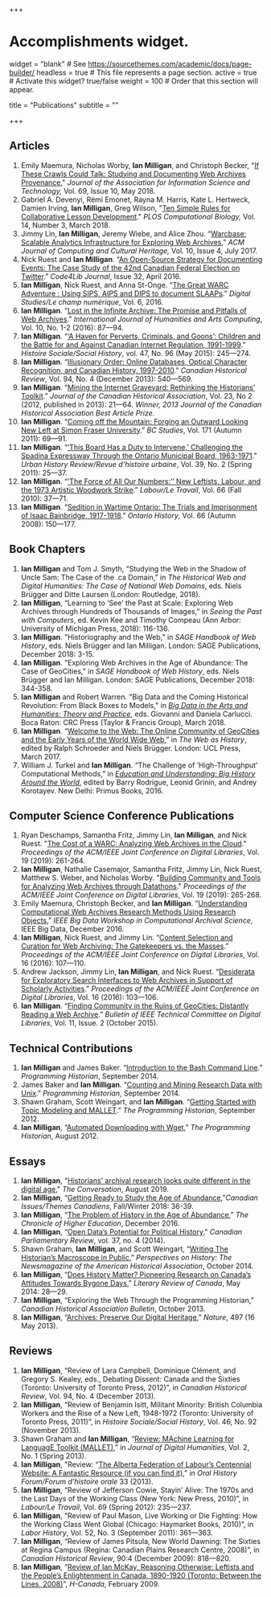 +++
# Accomplishments widget.
widget = "blank"  # See https://sourcethemes.com/academic/docs/page-builder/
headless = true  # This file represents a page section.
active = true  # Activate this widget? true/false
weight = 100  # Order that this section will appear.

title = "Publications"
subtitle = ""

+++

<h2>Articles</h2>
<ol>
<li>Emily Maemura, Nicholas Worby, <strong>Ian Milligan</strong>, and Christoph Becker, "<a href="https://onlinelibrary.wiley.com/doi/abs/10.1002/asi.24048">If These Crawls Could Talk: Studying and Documenting Web Archives Provenance</a>," <em>Journal of the Association for Information Science and Technology, </em>Vol. 69, Issue 10, May 2018.</li>
<li>Gabriel A. Devenyi, Rémi Emonet, Rayna M. Harris, Kate L. Hertweck, Damien Irving, <strong>Ian Milligan</strong>, Greg Wilson, "<a href="http://journals.plos.org/ploscompbiol/article?id=10.1371/journal.pcbi.1005963">Ten Simple Rules for Collaborative Lesson Development</a>." <em>PLOS Computational Biology, </em>Vol. 14, Number 3, March 2018.</li>
<li>Jimmy Lin, <strong>Ian Milligan</strong>, Jeremy Wiebe, and Alice Zhou. “<a href="http://dl.acm.org/citation.cfm?id=3097570">Warcbase: Scalable Analytics Infrastructure for Exploring Web Archives</a>,” <em>ACM Journal of Computing and Cultural Heritage, </em>Vol. 10, Issue 4, July 2017.</li>
<li>Nick Ruest and <strong>Ian Milligan</strong>. “<a href="http://journal.code4lib.org/articles/11358">An Open-Source Strategy for Documenting Events: The Case Study of the 42nd Canadian Federal Election on Twitter</a>.” <em>Code4Lib Journal</em>, Issue 32, April 2016.</li>
<li><strong>Ian Milligan</strong>, Nick Ruest, and Anna St-Onge. “<a href="http://www.digitalstudies.org/ojs/index.php/digital_studies/article/view/325/412">The Great WARC Adventure : Using SIPS, AIPS and DIPS to document SLAAPs</a>.” <em>Digital Studies/Le champ numérique</em>, Vol. 6, 2016.</li>
<li><strong>Ian Milligan</strong>. “<a href="http://www.euppublishing.com/doi/abs/10.3366/ijhac.2016.0161">Lost in the Infinite Archive: The Promise and Pitfalls of Web Archives</a>.” <em>International Journal of Humanities and Arts Computing</em>, Vol. 10, No. 1-2 (2016): 87—94.</li>
<li><strong>Ian Milligan</strong>. “<a href="http://muse.jhu.edu/login?auth=0&amp;type=summary&amp;url=/journals/histoire_sociale_social_history/v048/48.96.milligan.pdf">‘A Haven for Perverts, Criminals, and Goons’: Children and the Battle for and Against Canadian Internet Regulation, 1991-1999</a>.” <em>Histoire Sociale/Social History</em>, vol. 47, No. 96 (May 2015): 245—274.</li>
<li><strong>Ian Milligan</strong>. “<a href="http://muse.jhu.edu/journals/canadian_historical_review/toc/can.94.4.html">Illusionary Order: Online Databases, Optical Character Recognition, and Canadian History, 1997-2010</a>.” <em>Canadian Historical Review</em>, Vol. 94, No. 4 (December 2013): 540—569.</li>
<li><strong>Ian Milligan</strong>. “<a href="http://www.erudit.org/revue/jcha/2012/v23/n2/1015788ar.html">Mining the Internet Graveyard: Rethinking the Historians’ Toolkit</a>.” <em>Journal of the Canadian Historical Association</em>, Vol. 23, No 2 (2012, published in 2013): 21—64. <em>Winner, 2013 Journal of the Canadian Historical Association Best Article Prize.</em></li>
<li><strong>Ian Milligan</strong>. “<a href="http://ojs.library.ubc.ca/index.php/bcstudies/article/view/2046">Coming off the Mountain: Forging an Outward Looking New Left at Simon Fraser University</a>.” <em>BC Studies</em>, Vol. 171 (Autumn 2011): 69—91.</li>
<li><strong>Ian Milligan</strong>. “<a href="https://ianmilligan.ca/2013/06/17/post-firewall-this-board-has-a-duty-to-intervene/">‘This Board Has a Duty to Intervene,’ Challenging the Spadina Expressway Through the Ontario Municipal Board, 1963-1971</a>.” <em>Urban History Review/Revue d’histoire urbaine</em>, Vol. 39, No. 2 (Spring 2011): 25—37.</li>
<li><strong>Ian Milligan</strong>. “<a href="http://www.lltjournal.ca/index.php/llt/article/download/5613/6476">‘The Force of All Our Numbers:’’ New Leftists, Labour, and the 1973 Artistic Woodwork Strike</a>.” <em>Labour/Le Travail</em>, Vol. 66 (Fall 2010): 37—71.</li>
<li><strong>Ian Milligan</strong>. “<a href="http://search.proquest.com.proxy.lib.uwaterloo.ca/docview/208529434?accountid=14906">Sedition in Wartime Ontario: The Trials and Imprisonment of Isaac Bainbridge, 1917-1918</a>.” <em>Ontario History</em>, Vol. 66 (Autumn 2008): 150—177.</li>
</ol>
<h2>Book Chapters</h2>
<ol>
<li><strong>Ian Milligan</strong> and Tom J. Smyth, “Studying the Web in the Shadow of Uncle Sam: The Case of the .ca Domain,” in <em>The Historical Web and Digital Humanities: The Case of National Web Domains</em>, eds. Niels Brügger and Ditte Laursen (London: Routledge, 2018).</li>
<li><strong>Ian Milligan</strong>, “Learning to ‘See’ the Past at Scale: Exploring Web Archives through Hundreds of Thousands of Images,” in <em>Seeing the Past with Computers</em>, ed. Kevin Kee and Timothy Compeau (Ann Arbor: University of Michigan Press, 2018): 116-136.</li>
<li><strong>Ian Milligan</strong>. "Historiography and the Web," in <em>SAGE Handbook of Web History</em>, eds. Niels Brügger and Ian Milligan. London: SAGE Publications, December 2018: 3-15.</li>
<li><strong>Ian Milligan</strong>. "Exploring Web Archives in the Age of Abundance: The Case of GeoCities," in <em>SAGE Handbook of </em><em>Web History</em>, eds. Niels Brügger and Ian Milligan. London: SAGE Publications, December 2018: 344-358.</li>
<li><strong>Ian Milligan</strong> and Robert Warren. "Big Data and the Coming Historical Revolution: From Black Boxes to Models," in <a href="https://www.routledge.com/Big-Data-in-the-Arts-and-Humanities-Theory-and-Practice/Schiuma-Carlucci/p/book/9781498765855"><em>Big Data in the Arts and Humanities: Theory and Practice</em></a>, eds. Giovanni and Daniela Carlucci. Boca Raton: CRC Press (Taylor &amp; Francis Group), March 2018.</li>
<li><strong>Ian Milligan</strong>. “<a href="https://www.ucl.ac.uk/ucl-press/browse-books/the-web-as-history">Welcome to the Web: The Online Community of GeoCities and the Early Years of the World Wide Web</a>,” in <em>The Web as History</em>, edited by Ralph Schroeder and Niels Brügger. London: UCL Press, March 2017.</li>
<li>William J. Turkel and <strong>Ian Milligan</strong>. “The Challenge of ‘High-Throughput’ Computational Methods,” in <a href="http://www.primusbooks.com/showbookdetail.asp?bookid=183"><em>Education and Understanding: Big History Around the World</em></a>, edited by Barry Rodrigue, Leonid Grinin, and Andrey Korotayev. New Delhi: Primus Books, 2016.</li>
</ol>
<h2>Computer Science Conference Publications</h2>
<ol>
<li>Ryan Deschamps, Samantha Fritz, Jimmy Lin, <strong>Ian Milligan</strong>, and Nick Ruest. "<a href="https://cs.uwaterloo.ca/~jimmylin/publications/Deschamps_etal_JCDL2019_costs.pdf">The Cost of a WARC: Analyzing Web Archives in the Cloud</a>." <em>Proceedings of the ACM/IEEE Joint Conference on Digital Libraries</em>, Vol. 19 (2019): 261-264.</li>
<li><strong>Ian Milligan</strong>, Nathalie Casemajor, Samantha Fritz, Jimmy Lin, Nick Ruest, Matthew S. Weber, and Nicholas Worby. "<a href="https://cs.uwaterloo.ca/~jimmylin/publications/Milligan_etal_JCDL2019.pdf">Building Community and Tools for Analyzing Web Archives through Datathons</a>." <em>Proceedings of the ACM/IEEE Joint Conference on Digital Libraries</em>, Vol. 19 (2019): 265-268.</li>
<li>Emily Maemura, Christoph Becker, and <strong>Ian Milligan</strong>. “<a href="https://tspace.library.utoronto.ca/handle/1807/74866">Understanding Computational Web Archives Research Methods Using Research Objects</a>,” <em>IEEE Big Data Workshop in Computational Archival Science</em>, IEEE Big Data, December 2016.</li>
<li><strong>Ian Milligan</strong>, Nick Ruest, and Jimmy Lin. “<a href="http://dl.acm.org/citation.cfm?id=2910913&amp;CFID=806438388&amp;CFTOKEN=32226772">Content Selection and Curation for Web Archiving: The Gatekeepers vs. the Masses</a>.” <em>Proceedings of the ACM/IEEE Joint Conference on Digital Libraries</em>, Vol. 16 (2016): 107—110.</li>
<li>Andrew Jackson, Jimmy Lin, <strong>Ian Milligan</strong>, and Nick Ruest. “<a href="http://dl.acm.org/citation.cfm?id=2910912&amp;CFID=806438388&amp;CFTOKEN=32226772">Desiderata for Exploratory Search Interfaces to Web Archives in Support of Scholarly Activities</a>.” <em>Proceedings of the ACM/IEEE Joint Conference on Digital Libraries</em>, Vol. 16 (2016): 103—106.</li>
<li><strong>Ian Milligan</strong>. “<a href="http://www.ieee-tcdl.org/Bulletin/v11n2/papers/milligan.pdf">Finding Community in the Ruins of GeoCities: Distantly Reading a Web Archive</a>.” <em>Bulletin of IEEE Technical Committee on Digital Libraries</em>, Vol. 11, Issue. 2 (October 2015).</li>
</ol>
<h2>Technical Contributions</h2>
<ol>
<li><strong>Ian Milligan</strong> and James Baker. “<a href="http://programminghistorian.org/lessons/intro-to-bash">Introduction to the Bash Command Line</a>.” <em>Programming Historian</em>, September 2014.</li>
<li>James Baker and <strong>Ian Milligan</strong>. “<a href="http://programminghistorian.org/lessons/research-data-with-unix">Counting and Mining Research Data with Unix</a>.” <em>Programming Historian</em>, September 2014.</li>
<li>Shawn Graham, Scott Weingart, and <strong>Ian Milligan</strong>. “<a href="http://programminghistorian.org/lessons/topic-modeling-and-mallet">Getting Started with Topic Modeling and MALLET</a>.” <em>The Programming Historian</em>, September 2012.</li>
<li><strong>Ian Milligan</strong>, “<a href="http://programminghistorian.org/lessons/automated-downloading-with-wget">Automated Downloading with Wget</a>,” <em>The Programming Historian</em>, August 2012.</li>
</ol>
<h2>Essays</h2>
<ol>
<li><strong>Ian Milligan</strong>, "<a href="https://theconversation.com/historians-archival-research-looks-quite-different-in-the-digital-age-121096">Historians’ archival research looks quite different in the digital age</a>," <em>The Conversation</em>, August 2019.</li>
<li><strong>Ian Milligan</strong>, “<a href="https://search.proquest.com/openview/a31ed286311d7a61b9c2303b017c464d/1?pq-origsite=gscholar&amp;cbl=43874">Getting Ready to Study the Age of Abundance</a>,”<em>Canadian Issues/Themes Canadiens</em>, Fall/Winter 2018: 36-39.</li>
<li><strong>Ian Milligan</strong>, “<a href="http://www.chronicle.com/article/The-Problem-of-History-in-the/238600?key=tZ1LWdA_bVNIm62Zk-gE3HKlSrriqn6ZRqJ3qEr6mmtHr9z8eisDICSwzJhXAzpuMlp1d01xalVFZE41SVk0cmFfeTh2U0lRYTBOazNSQlYxQklNR1BzYzdRbw">The Problem of History in the Age of Abundance</a>,” <em>The Chronicle of Higher Education</em>, December 2016.</li>
<li><strong>Ian Milligan</strong>, “<a href="http://www.revparl.ca/37/4/37n4e_14_Milligan.pdf">Open Data’s Potential for Political History</a>,” <em>Canadian Parliamentary Review</em>, vol. 37, no. 4 (2014).</li>
<li>Shawn Graham, <strong>Ian Milligan</strong>, and Scott Weingart, “<a href="http://www.historians.org/publications-and-directories/perspectives-on-history/october-2014/writing-the-historian%E2%80%99s-macroscope-in-public">Writing The Historian’s Macroscope in Public</a>,” <em>Perspectives on History: The Newsmagazine of the American Historical Association</em>, October 2014.</li>
<li><strong>Ian Milligan</strong>, “<a href="http://reviewcanada.ca/magazine/2014/05/does-history-matter/">Does History Matter? Pioneering Research on Canada’s Attitudes Towards Bygone Days</a>,” <em>Literary Review of Canada</em>, May 2014: 28—29.</li>
<li><strong>Ian Milligan</strong>, “Exploring the Web Through the Programming Historian,” <em>Canadian Historical Association Bulletin</em>, October 2013.</li>
<li><strong>Ian Milligan</strong>, “<a href="http://www.nature.com/nature/journal/v497/n7449/full/497317b.html">Archives: Preserve Our Digital Heritage</a>,” <em>Nature</em>, 497 (16 May 2013).</li>
</ol>
<h2>Reviews</h2>
<ol>
<li><strong>Ian Milligan</strong>, “Review of Lara Campbell, Dominique Clément, and Gregory S. Kealey, eds., Debating Dissent: Canada and the Sixties (Toronto: University of Toronto Press, 2012)”, in <em>Canadian Historical Review</em>, Vol. 94, No. 4 (December 2013).</li>
<li><strong>Ian Milligan</strong>, “Review of Benjamin Isitt, Militant Minority: British Columbia Workers and the Rise of a New Left, 1948-1972 (Toronto: University of Toronto Press, 2011)”, in <em>Histoire Sociale/Social History</em>, Vol. 46, No. 92 (November 2013).</li>
<li>Shawn Graham and <strong>Ian Milligan</strong>, “<a href="http://journalofdigitalhumanities.org/2-1/review-mallet-by-ian-milligan-and-shawn-graham/">Review: MAchine Learning for LanguagE Toolkit (MALLET),</a>” in <em>Journal of Digital Humanities</em>, Vol. 2, No. 1 (Spring 2013).</li>
<li><strong>Ian Milligan</strong>, "Review: “<a href="http://www.oralhistoryforum.ca/index.php/ohf/article/view/467/545">The Alberta Federation of Labour’s Centennial Website: A Fantastic Resource (if you can find it),</a>” in <em>Oral History Forum/Forum d’histoire orale</em> 33 (2013).</li>
<li><strong>Ian Milligan</strong>, “Review of Jefferson Cowie, Stayin’ Alive: The 1970s and the Last Days of the Working Class (New York: New Press, 2010)”, in <em>Labour/Le Travail</em>, Vol. 69 (Spring 2012): 235—237.</li>
<li><strong>Ian Milligan</strong>, “Review of Paul Mason, Live Working or Die Fighting: How the Working Class Went Global (Chicago: Haymarket Books, 2010)”, in <em>Labor History</em>, Vol. 52, No. 3 (September 2011): 361—363.</li>
<li><strong>Ian Milligan</strong>, “Review of James Pitsula, New World Dawning: The Sixties at Regina Campus (Regina: Canadian Plains Research Centre, 2008)”, in <em>Canadian Historical Review</em>, 90:4 (December 2009): 818—820.</li>
<li><strong>Ian Milligan</strong>, “<a href="http://www.h-net.org/reviews/showrev.php?id=24198">Review of Ian McKay, Reasoning Otherwise: Leftists and the People’s Enlightenment in Canada, 1890-1920 (Toronto: Between the Lines, 2008)</a>”, <em>H-Canada</em>, February 2009.</li>
